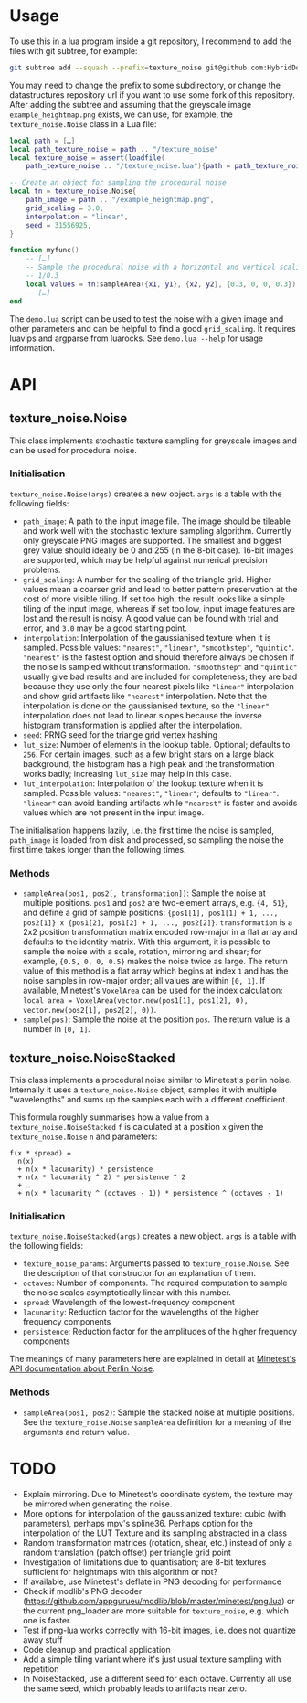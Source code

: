 
# Usage

To use this in a lua program inside a git repository, I recommend to add the files with git subtree, for example:
```sh
git subtree add --squash --prefix=texture_noise git@github.com:HybridDog/texture_noise.git master
```
You may need to change the prefix to some subdirectory, or change the datastructures repository url if you want to use some fork of this repository.
After adding the subtree and assuming that the greyscale image `example_heightmap.png` exists, we can use, for example, the `texture_noise.Noise` class in a Lua file:
```Lua
local path = […]
local path_texture_noise = path .. "/texture_noise"
local texture_noise = assert(loadfile(
	path_texture_noise .. "/texture_noise.lua"){path = path_texture_noise})

-- Create an object for sampling the procedural noise
local tn = texture_noise.Noise{
	path_image = path .. "/example_heightmap.png",
	grid_scaling = 3.0,
	interpolation = "linear",
	seed = 31556925,
}

function myfunc()
	-- […]
	-- Sample the procedural noise with a horizontal and vertical scaling of
	-- 1/0.3
	local values = tn:sampleArea({x1, y1}, {x2, y2}, {0.3, 0, 0, 0.3})
	-- […]
end
```

The `demo.lua` script can be used to test the noise with a given image and
other parameters and can be helpful to find a good `grid_scaling`.
It requires luavips and argparse from luarocks.
See `demo.lua --help` for usage information.


# API

## texture_noise.Noise

This class implements stochastic texture sampling for greyscale images and
can be used for procedural noise.

### Initialisation

`texture_noise.Noise(args)` creates a new object. `args` is a table with
the following fields:
* `path_image`: A path to the input image file.
  The image should be tileable and work well with the stochastic texture
  sampling algorithm.
  Currently only greyscale PNG images are supported.
  The smallest and biggest grey value should ideally be 0 and 255
  (in the 8-bit case).
  16-bit images are supported, which may be helpful against numerical precision
  problems.
* `grid_scaling`: A number for the scaling of the triangle grid.
  Higher values mean a coarser grid and lead to better pattern preservation
  at the cost of more visible tiling.
  If set too high, the result looks like a simple tiling of the input image,
  whereas if set too low, input image features are lost and the result is noisy.
  A good value can be found with trial and error, and `3.0` may be a good
  starting point.
* `interpolation`: Interpolation of the gaussianised texture when it is sampled.
  Possible values: `"nearest"`, `"linear"`, `"smoothstep"`, `"quintic"`.
  `"nearest"` is the fastest option and should therefore always be chosen if
  the noise is sampled without transformation.
  `"smoothstep"` and `"quintic"` usually give bad results and are included for
  completeness; they are bad because they use only the four nearest pixels like
  `"linear"` interpolation and show grid artifacts like `"nearest"`
  interpolation.
  Note that the interpolation is done on the gaussianised texture,
  so the `"linear"` interpolation does not lead to linear slopes because the
  inverse histogram transformation is applied after the interpolation.
* `seed`: PRNG seed for the triange grid vertex hashing
* `lut_size`: Number of elements in the lookup table.
  Optional; defaults to `256`.
  For certain images, such as a few bright stars on a large black background,
  the histogram has a high peak and the transformation works badly;
  increasing `lut_size` may help in this case.
* `lut_interpolation`: Interpolation of the lookup texture when it is sampled.
  Possible values: `"nearest"`, `"linear"`; defaults to `"linear"`.
  `"linear"` can avoid banding artifacts while `"nearest"` is faster and avoids
  values which are not present in the input image.

The initialisation happens lazily, i.e. the first time the noise is sampled,
`path_image` is loaded from disk and processed, so sampling the noise the first
time takes longer than the following times.


### Methods

* `sampleArea(pos1, pos2[, transformation])`: Sample the noise at multiple
  positions.
  `pos1` and `pos2` are two-element arrays, e.g. `{4, 51}`, and define a grid
  of sample positions:
  `{pos1[1], pos1[1] + 1, ..., pos2[1]} x {pos1[2], pos1[2] + 1, ..., pos2[2]}`.
  `transformation` is a 2x2 position transformation matrix encoded
  row-major in a flat array and defaults to the identity matrix.
  With this argument, it is possible to sample the noise with a
  scale, rotation, mirroring and shear; for example, `{0.5, 0, 0, 0.5}` makes
  the noise twice as large.
  The return value of this method is a flat array which begins at index `1` and
  has the noise samples in row-major order; all values are within `[0, 1]`.
  If available, Minetest's `VoxelArea` can be used for the index calculation:
  `local area = VoxelArea(vector.new(pos1[1], pos1[2], 0), vector.new(pos2[1], pos2[2], 0))`.
* `sample(pos)`: Sample the noise at the position `pos`.
  The return value is a number in `[0, 1]`.


## texture_noise.NoiseStacked

This class implements a procedural noise similar to Minetest's perlin noise.
Internally it uses a `texture_noise.Noise` object, samples it with multiple
"wavelengths" and sums up the samples each with a different coefficient.

This formula roughly summarises how a value from a `texture_noise.NoiseStacked`
`f` is calculated at a position `x` given the
`texture_noise.Noise` `n` and parameters:
```
f(x * spread) =
  n(x)
  + n(x * lacunarity) * persistence
  + n(x * lacunarity ^ 2) * persistence ^ 2
  + …
  + n(x * lacunarity ^ (octaves - 1)) * persistence ^ (octaves - 1)
```

### Initialisation

`texture_noise.NoiseStacked(args)` creates a new object. `args` is a table with
the following fields:
* `texture_noise_params`: Arguments passed to `texture_noise.Noise`.
  See the description of that constructor for an explanation of them.
* `octaves`: Number of components.
  The required computation to sample the noise scales asymptotically linear
  with this number.
* `spread`: Wavelength of the lowest-frequency component
* `lacunarity`: Reduction factor for the wavelengths of the higher frequency
  components
* `persistence`: Reduction factor for the amplitudes of the higher frequency
  components

The meanings of many parameters here are explained in detail at
[Minetest's API documentation about Perlin Noise](https://github.com/minetest/minetest/blob/b35aa105792b1f14a4f39804ce278d695a2b6c23/doc/lua_api.md#noise-parameters).


### Methods

* `sampleArea(pos1, pos2)`: Sample the stacked noise at multiple positions.
  See the `texture_noise.Noise` `sampleArea` definition for a meaning of the
  arguments and return value.


# TODO

* Explain mirroring. Due to Minetest's coordinate system, the texture may
  be mirrored when generating the noise.
* More options for interpolation of the gaussianized texture:
  cubic (with parameters), perhaps mpv's spline36.
  Perhaps option for the interpolation of the LUT
  Texture and its sampling abstracted in a class
* Random transformation matrices (rotation, shear, etc.) instead of only a
  random translation (patch offset) per triangle grid point
* Investigation of limitations due to quantisation; are 8-bit textures
  sufficient for heightmaps with this algorithm or not?
* If available, use Minetest's deflate in PNG decoding for performance
* Check if modlib's PNG decoder (https://github.com/appgurueu/modlib/blob/master/minetest/png.lua) or the current png_loader are more suitable for `texture_noise`, e.g. which one is faster.
* Test if png-lua works correctly with 16-bit images, i.e. does not quantize
  away stuff
* Code cleanup and practical application
* Add a simple tiling variant where it's just usual texture sampling with
  repetition
* In NoiseStacked, use a different seed for each octave. Currently all use the
  same seed, which probably leads to artifacts near zero.
